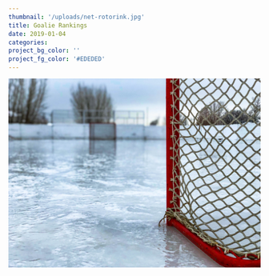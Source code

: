 ```yaml
---
thumbnail: '/uploads/net-rotorink.jpg'
title: Goalie Rankings
date: 2019-01-04
categories:
project_bg_color: ''
project_fg_color: '#EDEDED'
---
```


![](/uploads/net-rotorink.jpg)
